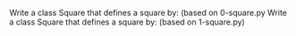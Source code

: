 Write a class Square that defines a square by: (based on 0-square.py
Write a class Square that defines a square by: (based on 1-square.py)
